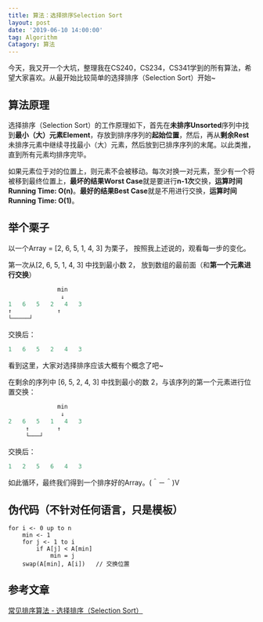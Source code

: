 ```yaml
---
title: 算法：选择排序Selection Sort
layout: post
date: '2019-06-10 14:00:00'
tag: Algorithm
Catagory: 算法
---
```


今天，我又开一个大坑，整理我在CS240，CS234，CS341学到的所有算法，希望大家喜欢。从最开始比较简单的选择排序（Selection Sort）开始~

## 算法原理
选择排序（Selection Sort）的工作原理如下，首先在**未排序Unsorted**序列中找到**最小（大）元素Element**，存放到排序序列的**起始位置**，然后，再从**剩余Rest**未排序元素中继续寻找最小（大）元素，然后放到已排序序列的末尾。以此类推，直到所有元素均排序完毕。

如果元素位于对的位置上，则元素不会被移动。每次对换一对元素，至少有一个将被移到最终位置上，**最坏的结果Worst Case**就是要进行**n-1次**交换，**运算时间Running Time: O(n)**。**最好的结果Best Case**就是不用进行交换，**运算时间Running Time: O(1)**。

## 举个栗子
以一个Array = [2, 6, 5, 1, 4, 3] 为栗子， 按照我上述说的，观看每一步的变化。

第一次从[2, 6, 5, 1, 4, 3] 中找到最小数 2， 放到数组的最前面（和**第一个元素进行交换**）
```Java
              min
               ↓
1   6   5   2   4   3
↑             ↑
└─────┘
```

交换后：
```Java
1   6   5   2   4   3
```

看到这里，大家对选择排序应该大概有个概念了吧~

在剩余的序列中 [6, 5, 2, 4, 3] 中找到最小的数 2，与该序列的第一个元素进行位置交换：
```Java
              min
               ↓
2   6   5   1   4   3
     ↑        ↑
     └───┘
```

交换后：
```Java
1   2   5   6   4   3
```

如此循环，最终我们得到一个排序好的Array。(＾－＾)V

## 伪代码（不针对任何语言，只是模板）
```
for i <- 0 up to n
	min <- 1
	for j <- 1 to i                
		if A[j] < A[min]
			min = j
	swap(A[min], A[i])   // 交换位置
```

## 参考文章
[常见排序算法 - 选择排序（Selection Sort）][a]

[a]: http://bubkoo.com/2014/01/13/sort-algorithm/selection-sort/
